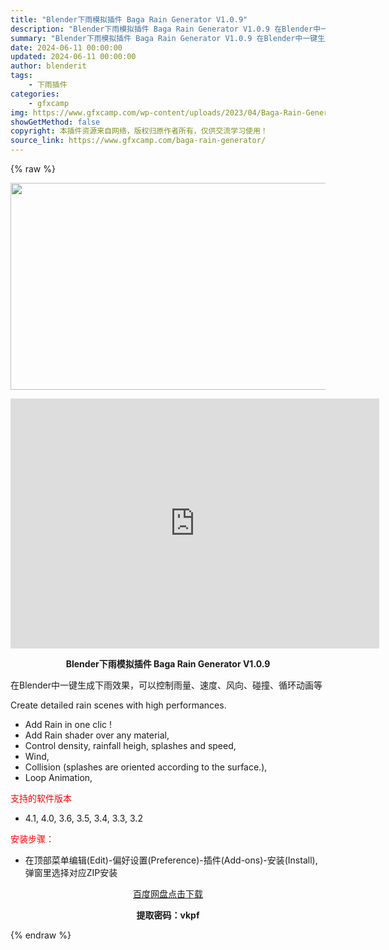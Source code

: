 ```yaml
---
title: "Blender下雨模拟插件 Baga Rain Generator V1.0.9"
description: "Blender下雨模拟插件 Baga Rain Generator V1.0.9 在Blender中一键生成下雨效果，可以控制雨量、速度、风向、碰撞、循环动画等 Create detailed rai..."
summary: "Blender下雨模拟插件 Baga Rain Generator V1.0.9 在Blender中一键生成下雨效果，可以控制雨量、速度、风向、碰撞、循环动画等 Create detailed rai..."
date: 2024-06-11 00:00:00
updated: 2024-06-11 00:00:00
author: blenderit
tags: 
    - 下雨插件
categories:
    - gfxcamp
img: https://www.gfxcamp.com/wp-content/uploads/2023/04/Baga-Rain-Generator.jpg
showGetMethod: false
copyright: 本插件资源来自网络，版权归原作者所有，仅供交流学习使用！
source_link: https://www.gfxcamp.com/baga-rain-generator/
---
```


{% raw %}
<div><p><img decoding="async" class="aligncenter size-full wp-image-111252" src="https://www.gfxcamp.com/wp-content/uploads/2023/04/Baga-Rain-Generator.jpg" data-src="https://www.gfxcamp.com/wp-content/uploads/2023/04/Baga-Rain-Generator.jpg" alt="" width="590" height="331" data-srcset="https://www.gfxcamp.com/wp-content/uploads/2023/04/Baga-Rain-Generator.jpg 590w, https://www.gfxcamp.com/wp-content/uploads/2023/04/Baga-Rain-Generator-150x84.jpg 150w" data-sizes="(max-width: 590px) 100vw, 590px"></p><p style="text-align: center;"><iframe loading="lazy" src="https://player.youku.com/embed/XNTk1Mjg4MzQzNg==" width="590" height="400" frameborder="0" allowfullscreen="allowfullscreen"></iframe></p><p style="text-align: center;"><strong>Blender下雨模拟插件 Baga Rain Generator V1.0.9</strong></p><p>在Blender中一键生成下雨效果，可以控制雨量、速度、风向、碰撞、循环动画等</p><p>Create detailed rain scenes with high performances.</p><ul>
<li>Add Rain in one clic !</li>
<li>Add Rain shader over any material,</li>
<li>Control density, rainfall heigh, splashes and speed,</li>
<li>Wind,</li>
<li>Collision (splashes are oriented according to the surface.),</li>
<li>Loop Animation,</li>
</ul><p><span style="color: #ff0000;">支持的软件版本</span></p><ul>
<li>4.1, 4.0, 3.6, 3.5, 3.4, 3.3, 3.2</li>
</ul><p><span style="color: #ff0000;">安装步骤：</span></p><ul>
<li>在顶部菜单编辑(Edit)-偏好设置(Preference)-插件(Add-ons)-安装(Install),弹窗里选择对应ZIP安装</li>
</ul><p style="text-align: center;"><a class="maxbutton-3 maxbutton maxbutton-baidu" target="_blank" rel="noopener" href="https://pan.baidu.com/s/1c4Snb2OqnAbV1Y8TTt54hA?pwd=vkpf"><span class="mb-text">百度网盘点击下载</span></a></p><p style="text-align: center;"><strong>提取密码：vkpf</strong></p></div>
<div style="display: none">gfxcamp</div>
{% endraw %}